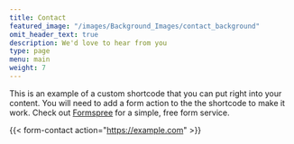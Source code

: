 ```yaml
---
title: Contact
featured_image: "/images/Background_Images/contact_background"
omit_header_text: true
description: We'd love to hear from you
type: page
menu: main
weight: 7
---
```


This is an example of a custom shortcode that you can put right into your content. You will need to add a form action to the the shortcode to make it work. Check out [Formspree](https://formspree.io/) for a simple, free form service.

{{< form-contact action="https://example.com"  >}}
